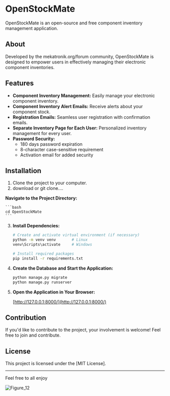 # OpenStockMate

OpenStockMate is an open-source and free component inventory management application.

## About

Developed by the mekatronik.org/forum community, OpenStockMate is designed to empower users in effectively managing their electronic component inventories.

## Features

- **Component Inventory Management:** Easily manage your electronic component inventory.
- **Component Inventory Alert Emails:** Receive alerts about your component stock.
- **Registration Emails:** Seamless user registration with confirmation emails.
- **Separate Inventory Page for Each User:** Personalized inventory management for every user.
- **Password Security:**
  - 180 days password expiration
  - 8-character case-sensitive requirement
  - Activation email for added security

## Installation

1. Clone the project to your computer.
2. download or git clone....

**Navigate to the Project Directory:**

    ```bash
    cd OpenStockMate
    ```

3. **Install Dependencies:**

    ```bash
    # Create and activate virtual environment (if necessary)
    python -m venv venv       # Linux
    venv\Scripts\activate     # Windows

    # Install required packages
    pip install -r requirements.txt
    ```

4. **Create the Database and Start the Application:**

    ```bash
    python manage.py migrate
    python manage.py runserver
    ```

5. **Open the Application in Your Browser:**

    [http://127.0.0.1:8000/](http://127.0.0.1:8000/)

## Contribution

If you'd like to contribute to the project, your involvement is welcome! Feel free to join and contribute.

## License

This project is licensed under the [MIT License].

---

Feel free to all enjoy


![Figure_12](https://github.com/CodeWizardette/OpenStockMate/assets/131625021/195a7f54-4bfb-4bd2-ae7f-bdf2eeb9f77e)

